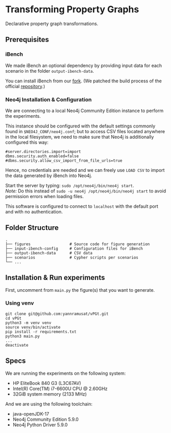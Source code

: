 # Transforming Property Graphs

Declarative property graph transformations.

## Prerequisites

### iBench

We made iBench an optional dependency by providing input data for each scenario in the folder `output-ibench-data`.

You can install iBench from our [fork](https://github.com/yannramusat/ibench). (We patched the build process of the official [repository](https://github.com/RJMillerLab/ibench).)

### Neo4j Installation & Configuration

We are connecting to a local Neo4j Community Edition instance to perform the experiments. 

This instance should be configured with the default settings commonly found in `$NEO4J_CONF/neo4j.conf`; 
but to access CSV files located anywhere in the local filesystem, we need to make sure that Neo4j is additionally configured this way:
```
#server.directories.import=import
dbms.security.auth_enabled=false
#dbms.security.allow_csv_import_from_file_urls=true
```

Hence, no credentials are needed and we can freely use `LOAD CSV` to import the data generated by iBench into Neo4j.

Start the server by typing: `sudo /opt/neo4j/bin/neo4j start`.\
*Note:* Do this instead of `sudo -u neo4j /opt/neo4j/bin/neo4j start` to avoid permission errors when loading files.

This software is configured to connect to `localhost` with the default port and with no authentication.

## Folder Structure
    .
    ├── figures                 # Source code for figure generation
    ├── input-ibench-config     # Configuration files for iBench
    ├── output-ibench-data      # CSV data
    ├── scenarios               # Cypher scripts per scenarios
    └── ...

## Installation & Run experiments

First, uncomment from `main.py` the figure(s) that you want to generate.

### Using venv

```
git clone git@github.com:yannramusat/vPGt.git
cd vPGt
python3 -m venv venv
source venv/bin/activate
pip install -r requirements.txt
python3 main.py
...
deactivate
```

## Specs

We are running the experiments on the following system: 
* HP EliteBook 840 G3 (L3C67AV)
* Intel(R) Core(TM) i7-6600U CPU @ 2.60GHz
* 32GiB system memory (2133 MHz)

And we are using the following toolchain:
* java-openJDK-17
* Neo4j Community Edition 5.9.0
* Neo4j Python Driver 5.9.0






